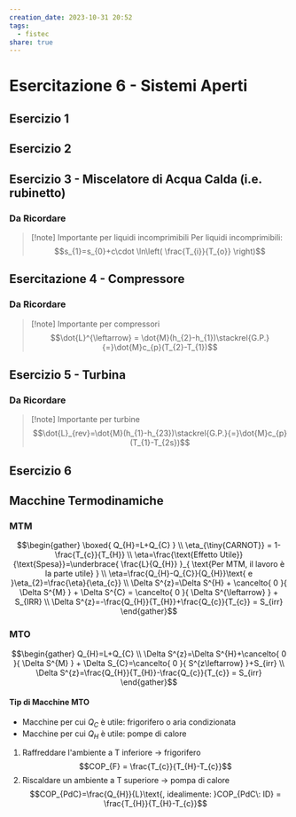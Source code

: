 ```yaml
---
creation_date: 2023-10-31 20:52
tags:
  - fistec 
share: true
---
```

# Esercitazione 6 - Sistemi Aperti

## Esercizio 1

<!Diagramma esercizio 1>

## Esercizio 2

<!Diagramma esercizio 2>

## Esercizio 3 - Miscelatore di Acqua Calda (i.e. rubinetto)

<!Diagramma esercizio 3>

### Da Ricordare

> [!note] Importante per liquidi incomprimibili
> Per liquidi incomprimibili:
> $$s_{1}=s_{0}+c\cdot \ln\left( \frac{T_{i}}{T_{o}} \right)$$

## Esercitazione 4 - Compressore

<!Diagramma esercizio 4>

### Da Ricordare

> [!note] Importante per compressori
> $$\dot{L}^{\leftarrow} = \dot{M}(h_{2}-h_{1})\stackrel{G.P.}{=}\dot{M}c_{p}(T_{2}-T_{1})$$

## Esercizio 5 - Turbina

<!Diagramma esercizio 5>

### Da Ricordare

> [!note] Importante per turbine
> $$\dot{L}_{rev}=\dot{M}(h_{1}-h_{23})\stackrel{G.P.}{=}\dot{M}c_{p}(T_{1}-T_{2s})$$

## Esercizio 6

<!Diagramma esercizio 6>

## Macchine Termodinamiche

### MTM

<!Diagramma MTM>
$$\begin{gather}
\boxed{ Q_{H}=L+Q_{C} } \\
\eta_{\tiny{CARNOT}} = 1- \frac{T_{c}}{T_{H}} \\
\eta=\frac{\text{Effetto Utile}}{\text{Spesa}}=\underbrace{ \frac{L}{Q_{H}} }_{ \text{Per MTM, il lavoro è la parte utile} } \\
\eta=\frac{Q_{H}-Q_{C}}{Q_{H}}\text{ e }\eta_{2}=\frac{\eta}{\eta_{c}} \\
\Delta S^{z}=\Delta S^{H} + \cancelto{ 0 }{ \Delta S^{M} } + \Delta S^{C} = \cancelto{ 0 }{ \Delta S^{\leftarrow} } + S_{IRR} \\
\Delta S^{z}=-\frac{Q_{H}}{T_{H}}+\frac{Q_{c}}{T_{c}} = S_{irr}
\end{gather}$$
### MTO

<!Diagramma MTO>

$$\begin{gather}
Q_{H}=L+Q_{C} \\
\Delta S^{z}=\Delta S^{H}+\cancelto{ 0 }{ \Delta S^{M} } + \Delta S_{C}=\cancelto{ 0 }{ S^{z\leftarrow} }+S_{irr} \\
\Delta S^{z}=\frac{Q_{H}}{T_{H}}-\frac{Q_{c}}{T_{c}} = S_{irr}
\end{gather}$$
#### Tip di Macchine MTO

- Macchine per cui $Q_{C}$ è utile: frigorifero o aria condizionata
- Macchine per cui $Q_{H}$ è utile: pompe di calore

1. Raffreddare l'ambiente a T inferiore $\to$ frigorifero
$$COP_{F} = \frac{T_{c}}{T_{H}-T_{c}}$$
2. Riscaldare un ambiente a T superiore $\to$  pompa di calore
$$COP_{PdC}=\frac{Q_{H}}{L}\text{, idealimente: }COP_{PdC\: ID} = \frac{T_{H}}{T_{H}-T_{c}}$$
